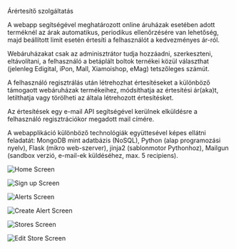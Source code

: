 Árértesítő szolgáltatás

A webapp segítségével meghatározott online áruházak esetében adott terméknél az árak automatikus, periodikus ellenőrzésére van lehetőség, majd beállított limit esetén értesíti a felhasználót a kedvezményes ár-ról.

Webáruházakat csak az adminisztrátor tudja hozzáadni, szerkeszteni, eltávolítani, a felhasználó a betáplált boltok ternékei közül választhat (jelenleg Edigital, iPon, Mall, Xiamoishop, eMag) tetszőleges számút.

A felhasználó regisztrálás után létrehozhat értesítéseket a különböző támogaott webáruházak termékeihez, módsíthatja az értesítési ár(aka)t, letilthatja vagy törölheti az általa létrehozott értesítésket.

Az értesítések egy e-mail API segítségével kerülnek elküldésre a felhasználó regisztrációkor megadott mail címére.

A webapplikáció különböző technológiák együttesével képes ellátni feladatát: MongoDB mint adatbázis (NoSQL), Python (alap programozási nyelv), Flask (mikro web-szerver), jinja2 (sablonmotor Pythonhoz), Mailgun (sandbox verzió, e-mail-ek küldéséhez, max. 5 recipiens).

![Home Screen](readme-files/home.png)

![Sign up Screen](readme-files/signup.png)

![Alerts Screen](readme-files/alerts.png)

![Create Alert Screen](readme-files/create_alert.png)

![Stores Screen](readme-files/stores.png)

![Edit Store Screen](readme-files/edit_store.png)
